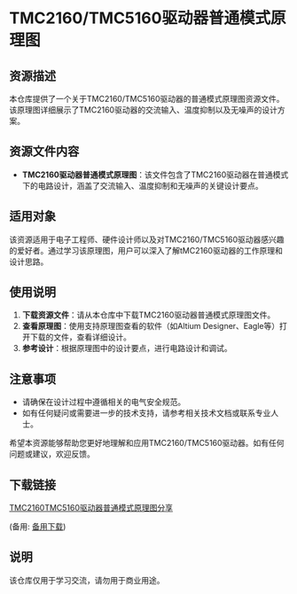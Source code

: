 # TMC2160/TMC5160驱动器普通模式原理图

## 资源描述

本仓库提供了一个关于TMC2160/TMC5160驱动器的普通模式原理图资源文件。该原理图详细展示了TMC2160驱动器的交流输入、温度抑制以及无噪声的设计方案。

## 资源文件内容

- **TMC2160驱动器普通模式原理图**：该文件包含了TMC2160驱动器在普通模式下的电路设计，涵盖了交流输入、温度抑制和无噪声的关键设计要点。

## 适用对象

该资源适用于电子工程师、硬件设计师以及对TMC2160/TMC5160驱动器感兴趣的爱好者。通过学习该原理图，用户可以深入了解tMC2160驱动器的工作原理和设计思路。

## 使用说明

1. **下载资源文件**：请从本仓库中下载TMC2160驱动器普通模式原理图文件。
2. **查看原理图**：使用支持原理图查看的软件（如Altium Designer、Eagle等）打开下载的文件，查看详细设计。
3. **参考设计**：根据原理图中的设计要点，进行电路设计和调试。

## 注意事项

- 请确保在设计过程中遵循相关的电气安全规范。
- 如有任何疑问或需要进一步的技术支持，请参考相关技术文档或联系专业人士。

希望本资源能够帮助您更好地理解和应用TMC2160/TMC5160驱动器。如有任何问题或建议，欢迎反馈。

## 下载链接
[TMC2160TMC5160驱动器普通模式原理图分享](https://pan.quark.cn/s/98a73b55be31) 

(备用: [备用下载](https://pan.baidu.com/s/135CbxSfljF6bV6_qcMLvCQ?pwd=1234))

## 说明

该仓库仅用于学习交流，请勿用于商业用途。
